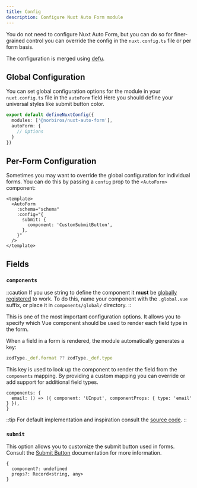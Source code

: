 ```yaml
---
title: Config
description: Configure Nuxt Auto Form module
---
```


You do not need to configure Nuxt Auto Form, but you can do so for finer-grained control
you can override the config in the `nuxt.config.ts` file or per form basis.

The configuration is merged using [defu](https://github.com/unjs/defu).

## Global Configuration

You can set global configuration options for the module in your `nuxt.config.ts` file in the `autoForm` field
Here you should define your universal styles like submit button color.

```ts [nuxt.config.ts]
export default defineNuxtConfig({
  modules: ['@norbiros/nuxt-auto-form'],
  autoForm: {
    // Options
  }
})
```

## Per-Form Configuration

Sometimes you may want to override the global configuration for individual forms.
You can do this by passing a `config` prop to the `<AutoForm>` component:

```vue
<template>
  <AutoForm
    :schema="schema"
    :config="{
      submit: {
        component: 'CustomSubmitButton',
      },
    }"
  />
</template>
```

## Fields

### `components`

::caution
If you use string to define the component it **must** be [globally registered](https://nuxt.com/docs/4.x/guide/directory-structure/app/components#dynamic-components) to work.
To do this, name your component with the `.global.vue` suffix, or place it in `components/global/` directory.
::

This is one of the most important configuration options.
It allows you to specify which Vue component should be used to render each field type in the form.

When a field in a form is rendered, the module automatically generates a key:
```ts
zodType._def.format ?? zodType._def.type
```

This key is used to look up the component to render the field from the `components` mapping.
By providing a custom mapping you can override or add support for additional field types.

```ts-type
components: {
  email: () => ({ component: 'UInput', componentProps: { type: 'email' } }),
}
```

::tip
For default implementation and inspiration consult the [source code](https://github.com/Norbiros/nuxt-auto-form/tree/master/src/utils/components_map.ts).
::

### `submit`

This option allows you to customize the submit button used in forms.
Consult the [Submit Button](./submit_button) documentation for more information.

```ts-type
{
  component?: undefined
  props?: Record<string, any>
}
```
